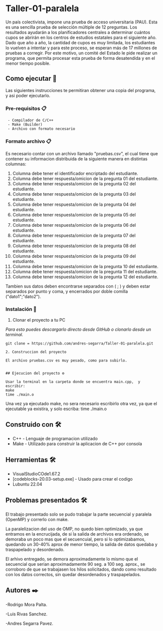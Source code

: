 # Taller-01-paralela

Un país colectivista, impone una prueba de acceso universitaria (PAU). Esta es una sencilla prueba de
selección múltiple de 12 preguntas. Los resultados ayudarán a los planificadores centrales a
determinar cuántos cupos se abrirán en los centros de estudios estatales para el siguiente año. Dado
que año a año, la cantidad de cupos es muy limitada, los estudiantes lo vuelven a intentar y para este
proceso, se esperan más de 17 millones de pruebas a corregir.
Por este motivo, un comité del Estado le pide realizar un programa, que permita procesar esta prueba
de forma desatendida y en el menor tiempo posible.

## Como ejecutar 🚀

Las siguientes instrucciones te permitiran obtener una copia del programa, y asi poder ejecutarlo.

### Pre-requisitos 📋
```
 - Compilador de C/C++
 - Make (Builder)
 - Archivo con formato necesario
```
### Formato archivo 📋

Es necesario contar con un archivo llamado "pruebas.csv", el cual tiene que contener su informacion distribuida de la siguiente manera en distintas columnas:

  1. Columna debe tener el identificador encriptado del estudiante.
  2. Columna debe tener respuesta/omicion de la pregunta 01 del estudiante.
  3. Columna debe tener respuesta/omicion de la pregunta 02 del estudiante.
  4. Columna debe tener respuesta/omicion de la pregunta 03 del estudiante.
  5. Columna debe tener respuesta/omicion de la pregunta 04 del estudiante.
  6. Columna debe tener respuesta/omicion de la pregunta 05 del estudiante.
  7. Columna debe tener respuesta/omicion de la pregunta 06 del estudiante.
  8. Columna debe tener respuesta/omicion de la pregunta 07 del estudiante.
  9. Columna debe tener respuesta/omicion de la pregunta 08 del estudiante.
  10. Columna debe tener respuesta/omicion de la pregunta 09 del estudiante.
  11. Columna debe tener respuesta/omicion de la pregunta 10 del estudiante.
  12. Columna debe tener respuesta/omicion de la pregunta 11 del estudiante.
  13. Columna debe tener respuesta/omicion de la pregunta 12 del estudiante.

Tambien sus datos deben encontrarse separados con  ( ; ) y deben estar separados por punto y coma, y encerrados por doble comilla ("dato1";"dato2").

### Instalación 🔧

1. Clonar el proyecto a tu PC

_Para esto puedes descargarlo directo desde GitHub o clonarlo desde un terminal._
```
git clone = https://github.com/andres-segarra/Taller-01-paralela.git

2. Construccion del proyecto

El archivo pruebas.csv es muy pesado, como para subirlo.


## Ejecucion del proyecto ⚙️

Usar la terminal en la carpeta donde se encuentra main.cpp,  y escribir: 
make
time ./main.o
```
Una vez ya ejecutado make, no sera necesario escribirlo otra vez, ya que el ejecutable ya existira, y solo escriba: time ./main.o
 
## Construido con 🛠️

* C++ - Lenguaje de programacion utilizado
* Make - Utilizado para construir la aplicacion de C++ por consola

## Herramientas 🛠️

* VisualStudioCOde1.67.2
* [codeblocks-20.03-setup.exe] - Usado para crear el codigo
* Lubuntu 22.04

## Problemas presentados 🛠️

El trabajo presentado solo se pudo trabajar la parte secuencial y paralela (OpenMP) y correrlo con make.

La paralelizacion del uso de OMP, no quedo bien optimizado, ya que entramos en la encrucijada, de si la salida de archivos era ordenado,
se demoraba un poco mas que el secuencuial, pero si lo optimizabamos, quedando un 30-40% aprox de menor tiempo, la salida de datos quedaba
y traspapelado y desordenado.

El arhivo entregado, se demora aproximadamente lo mismo que el secuencial que serian aproximadamente 90 seg. a 100 seg. aprox., se corroboro
de que se trabajasen los hilos solicitados, dando como resultado con los datos correctos, sin quedar desordenados y traspapelados.


## Autores ✒️

-Rodrigo Mora Palta.

-Luis Rivas Sanchez.

-Andres Segarra Pavez.
